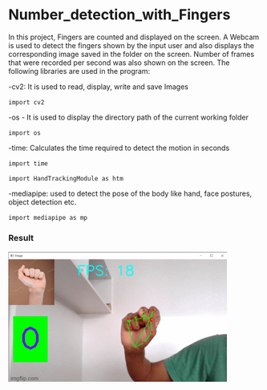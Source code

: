 # Number_detection_with_Fingers

In this project, Fingers are counted and displayed on the screen. A Webcam is used to detect the fingers shown by the input user and also displays the corresponding image saved in the folder on the screen. Number of frames that were recorded per second was also shown on the screen. The following libraries are used in the program:

-cv2: It is used to read, display, write and save Images 
```
import cv2
```
-os - It is used to display the directory path of the current working folder 
```
import os
```

-time: Calculates the time required to detect the motion in seconds
```
import time
```
```
import HandTrackingModule as htm
```
-mediapipe: used to detect the pose of the body like hand, face postures, object detection etc.
```
import mediapipe as mp
```

### Result

![](Fingers.gif)
